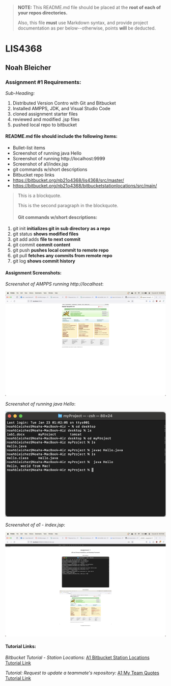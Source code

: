 > **NOTE:** This README.md file should be placed at the **root of each of your repos directories.**
>
>Also, this file **must** use Markdown syntax, and provide project documentation as per below--otherwise, points **will** be deducted.
>

# LIS4368

## Noah Bleicher

### Assignment #1 Requirements:

*Sub-Heading:*

1. Distributed Version Contro with Git and Bitbucket
2. Installed AMPPS, JDK, and Visual Studio Code
3. cloned assignment starter files
4. reviewed and modified .jsp files
5. pushed local repo to bitbucket

#### README.md file should include the following items:

* Bullet-list items
* Screenshot of running java Hello
* Screenshot of running http://localhost:9999 
* Screenshot of a1/index.jsp
* git commands w/short descriptions
* Bitbucket repo links
* https://bitbucket.org/nb21o4368/lis4368/src/master/
* https://bitbucket.org/nb21o4368/bitbucketstationlocations/src/main/

> This is a blockquote.
> 
> This is the second paragraph in the blockquote.
>
> #### Git commands w/short descriptions:

1. git init **initializes git in sub directory as a repo**
2. git status **shows modified files**
3. git add adds **file to next commit**
4. git commit **commit content**
5. git push **pushes local commit to remote repo**
6. git pull **fetches any commits from remote repo**
7. git log **shows commit history**

#### Assignment Screenshots:

*Screenshot of AMPPS running http://localhost*:

![AMPPS Installation Screenshot](img/localhost.png)

*Screenshot of running java Hello*:

![JDK Installation Screenshot](img/jdk.png)

*Screenshot of a1 - index.jsp*:

![a1/index.jsp Screenshot](img/index.png)


#### Tutorial Links:

*Bitbucket Tutorial - Station Locations:*
[A1 Bitbucket Station Locations Tutorial Link](https://bitbucket.org/username/bitbucketstationlocations/ "Bitbucket Station Locations")

*Tutorial: Request to update a teammate's repository:*
[A1 My Team Quotes Tutorial Link](https://bitbucket.org/username/myteamquotes/ "My Team Quotes Tutorial")